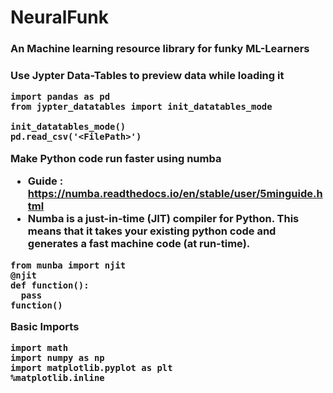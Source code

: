 # NeuralFunk 

<h3> An Machine learning resource library for funky ML-Learners <h3/>

Use Jypter Data-Tables to preview data while loading it 

```
import pandas as pd
from jypter_datatables import init_datatables_mode

init_datatables_mode()
pd.read_csv('<FilePath>')
```

Make Python code run faster using numba
* Guide : https://numba.readthedocs.io/en/stable/user/5minguide.html
* Numba is a just-in-time (JIT) compiler for Python. This means that it takes your existing python code and generates a fast machine code (at run-time).

```
from munba import njit
@njit
def function():
  pass 
function()  
```

Basic Imports 
```
import math
import numpy as np
import matplotlib.pyplot as plt
%matplotlib.inline
```



